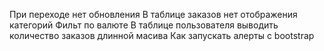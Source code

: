 При переходе нет обновления
В таблице заказов нет отображения категорий
Фильт по валюте
В таблице пользователя выводить количество заказов длинной масива
Как запускать алерты с bootstrap